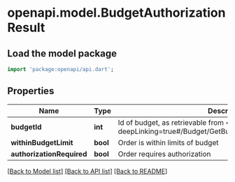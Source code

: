# openapi.model.BudgetAuthorizationResult

## Load the model package
```dart
import 'package:openapi/api.dart';
```

## Properties
Name | Type | Description | Notes
------------ | ------------- | ------------- | -------------
**budgetId** | **int** | Id of budget, as retrievable from <a href=\"?deepLinking=true#/Budget/GetBudgetsForCustomer\">/api/Budget</a> | [optional] 
**withinBudgetLimit** | **bool** | Order is within limits of budget | [optional] 
**authorizationRequired** | **bool** | Order requires authorization | [optional] 

[[Back to Model list]](../README.md#documentation-for-models) [[Back to API list]](../README.md#documentation-for-api-endpoints) [[Back to README]](../README.md)


